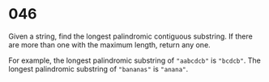 [_metadata_:difficulty]:-  "Hard"
[_metadata_:asker]:-       "Amazon"
[_metadata_:tags]:-        "substring string palindrome"

# 046

Given a string, find the longest palindromic contiguous substring. If there are more than one with the maximum length, return any one.

For example, the longest palindromic substring of `"aabcdcb"` is `"bcdcb"`. The longest palindromic substring of `"bananas"` is `"anana"`.
